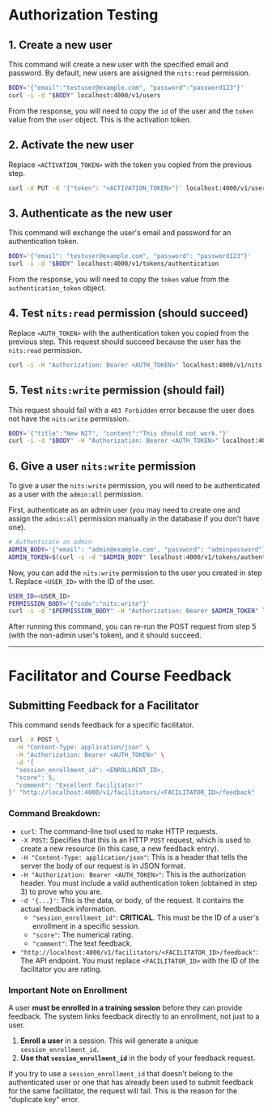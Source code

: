 # Authorization Testing

## 1. Create a new user

This command will create a new user with the specified email and password. By default, new users are assigned the `nits:read` permission.

```bash
BODY='{"email":"testuser@example.com", "password":"password123"}'
curl -i -d "$BODY" localhost:4000/v1/users
```

From the response, you will need to copy the `id` of the user and the `token` value from the `user` object. This is the activation token.

## 2. Activate the new user

Replace `<ACTIVATION_TOKEN>` with the token you copied from the previous step.

```bash
curl -X PUT -d '{"token": "<ACTIVATION_TOKEN>"}' localhost:4000/v1/users/activated
```

## 3. Authenticate as the new user

This command will exchange the user's email and password for an authentication token.

```bash
BODY='{"email": "testuser@example.com", "password": "password123"}'
curl -i -d "$BODY" localhost:4000/v1/tokens/authentication
```

From the response, you will need to copy the `token` value from the `authentication_token` object.

## 4. Test `nits:read` permission (should succeed)

Replace `<AUTH_TOKEN>` with the authentication token you copied from the previous step. This request should succeed because the user has the `nits:read` permission.

```bash
curl -i -H "Authorization: Bearer <AUTH_TOKEN>" localhost:4000/v1/nits
```

## 5. Test `nits:write` permission (should fail)

This request should fail with a `403 Forbidden` error because the user does not have the `nits:write` permission.

```bash
BODY='{"title":"New NIT", "content":"This should not work."}'
curl -i -d "$BODY" -H "Authorization: Bearer <AUTH_TOKEN>" localhost:4000/v1/nits
```

## 6. Give a user `nits:write` permission

To give a user the `nits:write` permission, you will need to be authenticated as a user with the `admin:all` permission.

First, authenticate as an admin user (you may need to create one and assign the `admin:all` permission manually in the database if you don't have one).

```bash
# Authenticate as admin
ADMIN_BODY='{"email": "admin@example.com", "password": "adminpassword"}'
ADMIN_TOKEN=$(curl -s -d "$ADMIN_BODY" localhost:4000/v1/tokens/authentication | jq -r .authentication_token.token)
```

Now, you can add the `nits:write` permission to the user you created in step 1. Replace `<USER_ID>` with the ID of the user.

```bash
USER_ID=<USER_ID>
PERMISSION_BODY='{"code":"nits:write"}'
curl -i -d "$PERMISSION_BODY" -H "Authorization: Bearer $ADMIN_TOKEN" localhost:4000/v1/users/$USER_ID/permissions
```

After running this command, you can re-run the POST request from step 5 (with the non-admin user's token), and it should succeed.

---

# Facilitator and Course Feedback

## Submitting Feedback for a Facilitator

This command sends feedback for a specific facilitator.

```bash
curl -X POST \
  -H "Content-Type: application/json" \
  -H "Authorization: Bearer <AUTH_TOKEN>" \
  -d '{
  "session_enrollment_id": <ENROLLMENT_ID>,
  "score": 5,
  "comment": "Excellent facilitator!"
}' "http://localhost:4000/v1/facilitators/<FACILITATOR_ID>/feedback"
```

### Command Breakdown:

*   `curl`: The command-line tool used to make HTTP requests.
*   `-X POST`: Specifies that this is an HTTP `POST` request, which is used to create a new resource (in this case, a new feedback entry).
*   `-H "Content-Type: application/json"`: This is a header that tells the server the body of our request is in JSON format.
*   `-H "Authorization: Bearer <AUTH_TOKEN>"`: This is the authorization header. You must include a valid authentication token (obtained in step 3) to prove who you are.
*   `-d '{...}'`: This is the data, or body, of the request. It contains the actual feedback information.
    *   `"session_enrollment_id"`: **CRITICAL**. This must be the ID of a user's enrollment in a specific session.
    *   `"score"`: The numerical rating.
    *   `"comment"`: The text feedback.
*   `"http://localhost:4000/v1/facilitators/<FACILITATOR_ID>/feedback"`: The API endpoint. You must replace `<FACILITATOR_ID>` with the ID of the facilitator you are rating.

### **Important Note on Enrollment**

A user **must be enrolled in a training session** before they can provide feedback. The system links feedback directly to an enrollment, not just to a user.

1.  **Enroll a user** in a session. This will generate a unique `session_enrollment_id`.
2.  **Use that `session_enrollment_id`** in the body of your feedback request.

If you try to use a `session_enrollment_id` that doesn't belong to the authenticated user or one that has already been used to submit feedback for the same facilitator, the request will fail. This is the reason for the "duplicate key" error.
